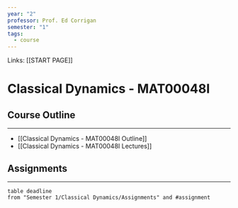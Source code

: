 ```yaml
---
year: "2"
professor: Prof. Ed Corrigan
semester: "1"
tags:
  - course
---
```

Links: [[START PAGE]]
#  Classical Dynamics - MAT00048I
## Course Outline
---

- [[Classical Dynamics - MAT00048I Outline]]
- [[Classical Dynamics - MAT00048I Lectures]]

## Assignments 
---
```dataview
table deadline
from "Semester 1/Classical Dynamics/Assignments" and #assignment 
```
 

